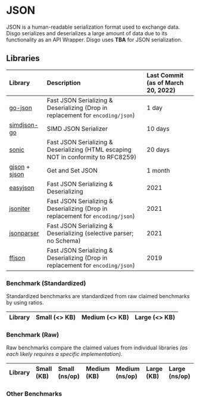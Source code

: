# JSON

JSON is a human-readable serialization format used to exchange data. Disgo serializes and deserializes a large amount of data due to its functionality as an API Wrapper. Disgo uses **TBA** for JSON serialization.

## Libraries

| Library                                                                               | Description                                                                        | Last Commit (as of March 20, 2022) |
| :------------------------------------------------------------------------------------ | :--------------------------------------------------------------------------------- | :--------------------------------- |
| [go-json](https://github.com/goccy/go-json)                                           | Fast JSON Serializing & Deserializing (Drop in replacement for `encoding/json`)    | 1 day                              |
| [simdjson-go](https://github.com/minio/simdjson-go)                                   | SIMD JSON Serializer                                                               | 10 days                            |
| [sonic](https://github.com/bytedance/sonic)                                           | Fast JSON Serializing & Deserializing (HTML escaping NOT in conformity to RFC8259) | 20 days                            |
| [gjson](https://github.com/tidwall/gjson) + [sjson](https://github.com/tidwall/sjson) | Get and Set JSON                                                                   | 1 month                            |
| [easyjson](https://github.com/mailru/easyjson)                                        | Fast JSON Serializing & Deserializing                                              | 2021                               |
| [jsoniter](https://github.com/json-iterator/go)                                       | Fast JSON Serializing & Deserializing (Drop in replacement for `encoding/json`)    | 2021                               |
| [jsonparser](https://github.com/buger/jsonparser)                                     | Fast JSON Serializing & Deserializing (selective parser; no Schema)                | 2021                               |
| [ffjson](https://github.com/pquerna/ffjson )                                          | Fast JSON Serializing & Deserializing (Drop in replacement for `encoding/json`)    | 2019                               |


### Benchmark (Standardized)

Standardized benchmarks are standardized from raw claimed benchmarks by using ratios.

| Library | Small (<> KB) | Medium (<> KB) | Large (<> KB) |
| :------ | :------------ | :------------- | :------------ |

### Benchmark (Raw)

Raw benchmarks compare the claimed values from individual libraries _(as each likely requires a specific implementation)_.

| Library | Small (KB) | Small (ns/op) | Medium (KB) | Medium (ns/op) | Large (KB) | Large (ns/op) |
| :------ | :--------- | :------------ | :---------- | :------------- | :--------- | :------------ |

### Other Benchmarks

